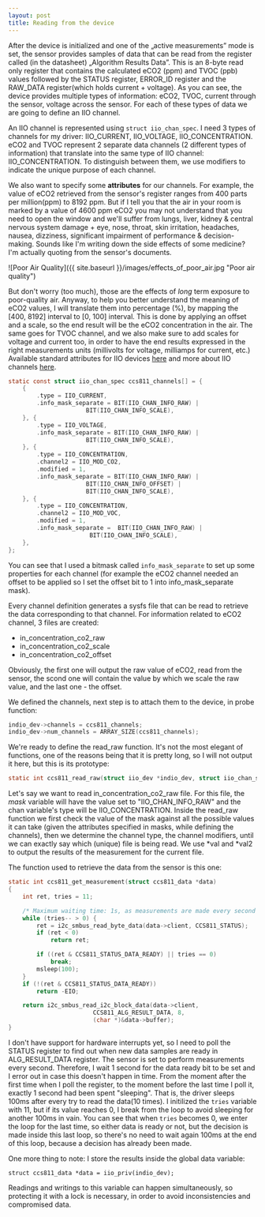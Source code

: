 ```yaml
---
layout: post
title: Reading from the device
---
```



After the device is initialized and one of the „active measurements” mode is set, the sensor provides samples of data that can be read from the register called (in the datasheet) „Algorithm Results Data”.  This is an 8-byte read only register that contains the calculated eCO2 (ppm) and TVOC (ppb) values followed by the STATUS register, ERROR_ID register and the RAW_DATA register(which holds current + voltage). As you can see, the device provides multiple types of information: eCO2, TVOC, current through the sensor, voltage across the sensor. For each of these types of data we are going to define an IIO channel. 

An IIO channel is represented using `struct iio_chan_spec`.  I need 3 types of channels for my driver: IIO_CURRENT, IIO_VOLTAGE, IIO_CONCENTRATION. eCO2 and TVOC represent 2 separate data channels (2 different types of information) that translate into the same type of IIO channel: IIO_CONCENTRATION. To distinguish between them, we use modifiers to indicate the unique purpose of each channel. 

We also want to specify some **attributes** for our channels. For example, the value of eCO2 retrieved from the sensor's register ranges from 400 parts per million(ppm) to 8192 ppm. But if I tell you that the air in your room is marked by a value of 4600 ppm eCO2 you may not understand that you need to open the window and we'll suffer from lungs, liver, kidney & central nervous system damage + eye, nose, throat, skin irritation, headaches, nausea, dizziness, significant impairment of performance & decision-making. Sounds like I'm writing down the side effects of some medicine? I'm actually quoting from the sensor's documents. 

![Poor Air Quality]({{ site.baseurl }}/images/effects_of_poor_air.jpg "Poor air quality")

But don't worry (too much), those are the effects of _long_ term exposure to poor-quality air. Anyway, to help you better understand the meaning of eCO2 values, I will translate them  into percentage (%), by mapping the [400, 8192] interval to [0, 100] interval. This is done by applying an offset and a scale, so the end result will be the eCO2 concentration in the air. The same goes for TVOC channel, and we also make sure to add scales for voltage and current too, in order to have the end results expressed in the right measurements units (millivolts for voltage, milliamps for current, etc.) Available standard attributes for IIO devices [here](Documentation/ABI/testing/sysfs-bus-iio) and more about IIO channels [here](https://dbaluta.github.io/iiosubsys.html#iiochannel).

```c
static const struct iio_chan_spec ccs811_channels[] = {
	{
		.type = IIO_CURRENT,
		.info_mask_separate = BIT(IIO_CHAN_INFO_RAW) |
				      BIT(IIO_CHAN_INFO_SCALE),
	}, {
		.type = IIO_VOLTAGE,
		.info_mask_separate = BIT(IIO_CHAN_INFO_RAW) |
				      BIT(IIO_CHAN_INFO_SCALE),
	}, {
		.type = IIO_CONCENTRATION,
		.channel2 = IIO_MOD_CO2,
		.modified = 1,
		.info_mask_separate = BIT(IIO_CHAN_INFO_RAW) |
				      BIT(IIO_CHAN_INFO_OFFSET) |
				      BIT(IIO_CHAN_INFO_SCALE),
	}, {
		.type = IIO_CONCENTRATION,
		.channel2 = IIO_MOD_VOC,
		.modified = 1,
		.info_mask_separate =  BIT(IIO_CHAN_INFO_RAW) |
				       BIT(IIO_CHAN_INFO_SCALE),
	},
};
```

You can see that I used a bitmask called `info_mask_separate` to set up some properties for each channel (for example the eCO2 channel needed an offset to be applied so I set the offset bit to 1 into info_mask_separate mask). 

Every channel definition generates a sysfs file that can be read to retrieve the data corresponding to that channel.
For information related to eCO2 channel, 3 files are created:

* in_concentration_co2_raw
* in_concentration_co2_scale
* in_concentration_co2_offset

Obviously, the first one will output the raw value of eCO2, read from the sensor, the scond one will contain the value by which we scale the raw value, and the last one - the offset. 

We defined the channels, next step is to attach them to the device, in probe function:

```c
indio_dev->channels = ccs811_channels;
indio_dev->num_channels = ARRAY_SIZE(ccs811_channels);
```

We're ready to define the read_raw function. It's not the most elegant of functions, one of the reasons being that it is pretty long, so I will not output it here, but this is its prototype: 

```c
static int ccs811_read_raw(struct iio_dev *indio_dev, struct iio_chan_spec const *chan, int *val, int *val2, long mask);
```

Let's say we want to read in_concentration_co2_raw file. For this file, the _mask_ variable will have the value set to "IIO_CHAN_INFO_RAW" and the chan variable's type will be IIO_CONCENTRATION. Inside the read_raw function we first check the value of the mask against all the possible values it can take (given the attributes specified in masks, while defining the channels), then we determine the channel type, the channel modifiers, until we can exactly say which (unique) file is being read. We use *val and *val2 to output the results of the measurement for the current file.

The function used to retrieve the data from the sensor is this one: 

```c
static int ccs811_get_measurement(struct ccs811_data *data)
{
	int ret, tries = 11;

	/* Maximum waiting time: 1s, as measurements are made every second */
	while (tries-- > 0) {
		ret = i2c_smbus_read_byte_data(data->client, CCS811_STATUS);
		if (ret < 0)
			return ret;

		if ((ret & CCS811_STATUS_DATA_READY) || tries == 0)
			break;
		msleep(100);
	}
	if (!(ret & CCS811_STATUS_DATA_READY))
		return -EIO;

	return i2c_smbus_read_i2c_block_data(data->client,
					    CCS811_ALG_RESULT_DATA, 8,
					    (char *)&data->buffer);
}
```
I don't have support for hardware interrupts yet, so I need to poll the STATUS register to find out when new data samples are ready in ALG_RESULT_DATA register. The sensor is set to perform measurements every second. Therefore, I wait 1 second for the data ready bit to be set and I error out in case this doesn't happen in time. From the moment after the first time when I poll the register, to the moment before the last time I poll it, exactly 1 second had been spent "sleeping". That is, the driver sleeps 100ms after every try to read the data(10 times). I initilized the `tries` variable with 11, but if its value reaches 0, I break from the loop to avoid sleeping for another 100ms in vain. You can see that when `tries` becomes 0, we enter the loop for the last time, so either data is ready or not, but the decision is made inside this last loop, so there's no need to wait again 100ms at the end of this loop, because a decision has already been made.

One more thing to note:
I store the results inside the global data variable:

`struct ccs811_data *data = iio_priv(indio_dev);`

Readings and writings to this variable can happen simultaneously, so protecting it with a lock is necessary, in order to avoid inconsistencies and compromised data.

